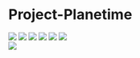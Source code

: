 # Project-Planetime


<div>
  <img src="https://img.shields.io/badge/HTML5-E34F26?style=flat&logo=HTML5&logoColor=white"/>
  <img src="https://img.shields.io/badge/CSS-1572B6?style=flat&logo=CSS3&logoColor=white"/>
  <img src="https://img.shields.io/badge/JavaScript-F7DF1E?style=flat&logo=JavaScript&logoColor=white"/>
  <img src="https://img.shields.io/badge/JQuery-0769AD?style=flat&logo=jQuery&logoColor=white"/>
  <img src="https://img.shields.io/badge/JSP-004027?style=flat&logo=Jameson&logoColor=white"/>
  <img src="https://img.shields.io/badge/Spring-6DB33F?style=flat&logo=Simkl&logoColor=white"/>
 </div>


<img src="https://img.shields.io/badge/springboot-6DB33F?style=flat&logo=Spring Boot&logoColor=white">
